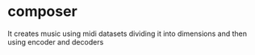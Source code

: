 # composer
It creates music using midi datasets dividing it into  dimensions and then using encoder and decoders
